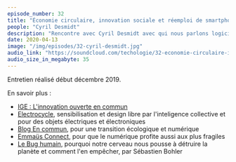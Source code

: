 ```yaml
---
episode_number: 32
title: "Économie circulaire, innovation sociale et réemploi de smartphones"
people: "Cyril Desmidt"
description: "Rencontre avec Cyril Desmidt avec qui nous parlons logiciels libres, innovation sociale, réemploi d'équipements électroniques, transition numérique et écologique, économie circulaire, recylcage, low-tech, écoconception, épuisement de ressources et même sérendipité."
date: 2020-04-13
image: "/img/episodes/32-cyril-desmidt.jpg"
audio_link: "https://soundcloud.com/techologie/32-economie-circulaire-innovation-reemploi-de-smartphones"
audio_size_in_megabyte: 35
---
```


Entretien réalisé début décembre 2019.

<div class="block">

En savoir plus :

* [IGE : L'innovation ouverte en commun](https://infognueureka.fr/)
* [Electrocycle](https://www.electrocycle.co/), sensibilisation et design libre par l'inteligence collective et pour des objets électriques et électroniques
* [Blog En commun](http://encommun.org/), pour une transition écologique et numérique
* [Emmaüs Connect](https://emmaus-connect.org/), pour que le numérique profite aussi aux plus fragiles
* [Le Bug humain](https://fr.wikipedia.org/wiki/Le_Bug_humain), pourquoi notre cerveau nous pousse à détruire la planète et comment l'en empêcher, par Sébastien Bohler

</div>
